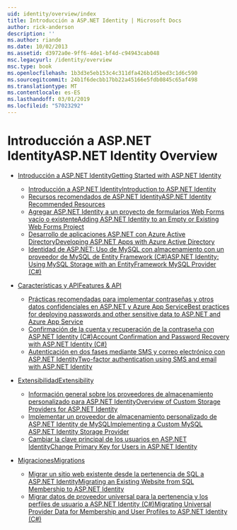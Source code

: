 ```yaml
---
uid: identity/overview/index
title: Introducción a ASP.NET Identity | Microsoft Docs
author: rick-anderson
description: ''
ms.author: riande
ms.date: 10/02/2013
ms.assetid: d3972a0e-9ff6-4de1-bf4d-c94943cab048
msc.legacyurl: /identity/overview
msc.type: book
ms.openlocfilehash: 1b3d3e5eb153c4c311dfa426b1d5bed3c1d6c590
ms.sourcegitcommit: 24b1f6decbb17bb22a45166e5fdb0845c65af498
ms.translationtype: MT
ms.contentlocale: es-ES
ms.lasthandoff: 03/01/2019
ms.locfileid: "57023292"
---
```

<a name="aspnet-identity-overview"></a><span data-ttu-id="5a1d0-102">Introducción a ASP.NET Identity</span><span class="sxs-lookup"><span data-stu-id="5a1d0-102">ASP.NET Identity Overview</span></span>
====================
- [<span data-ttu-id="5a1d0-103">Introducción a ASP.NET Identity</span><span class="sxs-lookup"><span data-stu-id="5a1d0-103">Getting Started with ASP.NET Identity</span></span>](getting-started/index.md)

    - [<span data-ttu-id="5a1d0-104">Introducción a ASP.NET Identity</span><span class="sxs-lookup"><span data-stu-id="5a1d0-104">Introduction to ASP.NET Identity</span></span>](getting-started/introduction-to-aspnet-identity.md)
    - [<span data-ttu-id="5a1d0-105">Recursos recomendados de ASP.NET Identity</span><span class="sxs-lookup"><span data-stu-id="5a1d0-105">ASP.NET Identity Recommended Resources</span></span>](getting-started/aspnet-identity-recommended-resources.md)
    - [<span data-ttu-id="5a1d0-106">Agregar ASP.NET Identity a un proyecto de formularios Web Forms vacío o existente</span><span class="sxs-lookup"><span data-stu-id="5a1d0-106">Adding ASP.NET Identity to an Empty or Existing Web Forms Project</span></span>](getting-started/adding-aspnet-identity-to-an-empty-or-existing-web-forms-project.md)
    - [<span data-ttu-id="5a1d0-107">Desarrollo de aplicaciones ASP.NET con Azure Active Directory</span><span class="sxs-lookup"><span data-stu-id="5a1d0-107">Developing ASP.NET Apps with Azure Active Directory</span></span>](getting-started/developing-aspnet-apps-with-windows-azure-active-directory.md)
    - [<span data-ttu-id="5a1d0-108">Identidad de ASP.NET: Uso de MySQL con almacenamiento con un proveedor de MySQL de Entity Framework (C#)</span><span class="sxs-lookup"><span data-stu-id="5a1d0-108">ASP.NET Identity: Using MySQL Storage with an EntityFramework MySQL Provider (C#)</span></span>](getting-started/aspnet-identity-using-mysql-storage-with-an-entityframework-mysql-provider.md)
- [<span data-ttu-id="5a1d0-109">Características y API</span><span class="sxs-lookup"><span data-stu-id="5a1d0-109">Features & API</span></span>](features-api/index.md)

    - [<span data-ttu-id="5a1d0-110">Prácticas recomendadas para implementar contraseñas y otros datos confidenciales en ASP.NET y Azure App Service</span><span class="sxs-lookup"><span data-stu-id="5a1d0-110">Best practices for deploying passwords and other sensitive data to ASP.NET and Azure App Service</span></span>](features-api/best-practices-for-deploying-passwords-and-other-sensitive-data-to-aspnet-and-azure.md)
    - [<span data-ttu-id="5a1d0-111">Confirmación de la cuenta y recuperación de la contraseña con ASP.NET Identity (C#)</span><span class="sxs-lookup"><span data-stu-id="5a1d0-111">Account Confirmation and Password Recovery with ASP.NET Identity (C#)</span></span>](features-api/account-confirmation-and-password-recovery-with-aspnet-identity.md)
    - [<span data-ttu-id="5a1d0-112">Autenticación en dos fases mediante SMS y correo electrónico con ASP.NET Identity</span><span class="sxs-lookup"><span data-stu-id="5a1d0-112">Two-factor authentication using SMS and email with ASP.NET Identity</span></span>](features-api/two-factor-authentication-using-sms-and-email-with-aspnet-identity.md)
- [<span data-ttu-id="5a1d0-113">Extensibilidad</span><span class="sxs-lookup"><span data-stu-id="5a1d0-113">Extensibility</span></span>](extensibility/index.md)

    - [<span data-ttu-id="5a1d0-114">Información general sobre los proveedores de almacenamiento personalizado para ASP.NET Identity</span><span class="sxs-lookup"><span data-stu-id="5a1d0-114">Overview of Custom Storage Providers for ASP.NET Identity</span></span>](extensibility/overview-of-custom-storage-providers-for-aspnet-identity.md)
    - [<span data-ttu-id="5a1d0-115">Implementar un proveedor de almacenamiento personalizado de ASP.NET Identity de MySQL</span><span class="sxs-lookup"><span data-stu-id="5a1d0-115">Implementing a Custom MySQL ASP.NET Identity Storage Provider</span></span>](extensibility/implementing-a-custom-mysql-aspnet-identity-storage-provider.md)
    - [<span data-ttu-id="5a1d0-116">Cambiar la clave principal de los usuarios en ASP.NET Identity</span><span class="sxs-lookup"><span data-stu-id="5a1d0-116">Change Primary Key for Users in ASP.NET Identity</span></span>](extensibility/change-primary-key-for-users-in-aspnet-identity.md)
- [<span data-ttu-id="5a1d0-117">Migraciones</span><span class="sxs-lookup"><span data-stu-id="5a1d0-117">Migrations</span></span>](migrations/index.md)

    - [<span data-ttu-id="5a1d0-118">Migrar un sitio web existente desde la pertenencia de SQL a ASP.NET Identity</span><span class="sxs-lookup"><span data-stu-id="5a1d0-118">Migrating an Existing Website from SQL Membership to ASP.NET Identity</span></span>](migrations/migrating-an-existing-website-from-sql-membership-to-aspnet-identity.md)
    - [<span data-ttu-id="5a1d0-119">Migrar datos de proveedor universal para la pertenencia y los perfiles de usuario a ASP.NET Identity (C#)</span><span class="sxs-lookup"><span data-stu-id="5a1d0-119">Migrating Universal Provider Data for Membership and User Profiles to ASP.NET Identity (C#)</span></span>](migrations/migrating-universal-provider-data-for-membership-and-user-profiles-to-aspnet-identity.md)
